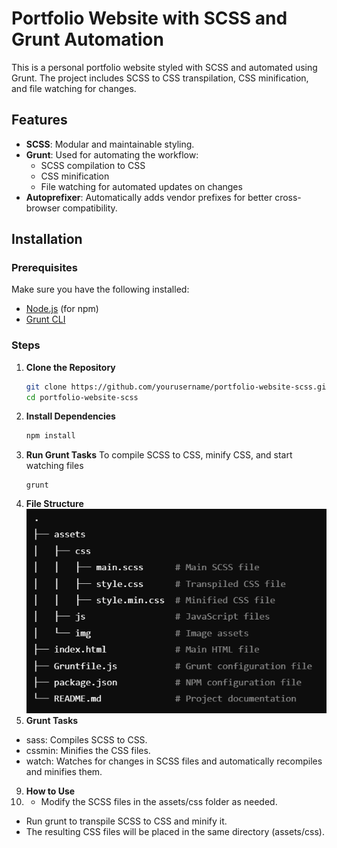 # Portfolio Website with SCSS and Grunt Automation

This is a personal portfolio website styled with SCSS and automated using Grunt. The project includes SCSS to CSS transpilation, CSS minification, and file watching for changes.

## Features
- **SCSS**: Modular and maintainable styling.
- **Grunt**: Used for automating the workflow:
  - SCSS compilation to CSS
  - CSS minification
  - File watching for automated updates on changes
- **Autoprefixer**: Automatically adds vendor prefixes for better cross-browser compatibility.

## Installation

### Prerequisites
Make sure you have the following installed:
- [Node.js](https://nodejs.org/) (for npm)
- [Grunt CLI](https://gruntjs.com/getting-started)

### Steps
1. **Clone the Repository**
   ```bash
   git clone https://github.com/yourusername/portfolio-website-scss.git
   cd portfolio-website-scss
2. **Install Dependencies**
   ```bash
   npm install
   ```
4. **Run Grunt Tasks** To compile SCSS to CSS, minify CSS, and start watching files
   ```
   grunt
   ```
6. **File Structure**
![Project Structure](assets/img/Structure.png)
8. **Grunt Tasks**
- sass: Compiles SCSS to CSS.
- cssmin: Minifies the CSS files.
- watch: Watches for changes in SCSS files and automatically recompiles and minifies them.
9. **How to Use**
10. - Modify the SCSS files in the assets/css folder as needed.
- Run grunt to transpile SCSS to CSS and minify it.
- The resulting CSS files will be placed in the same directory (assets/css).
